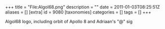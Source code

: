 +++
title = "File:Algol68.png"
description = ""
date = 2011-01-03T08:25:51Z
aliases = []
[extra]
id = 9080
[taxonomies]
categories = []
tags = []
+++

Algol68 logo, including orbit of Apollo 8 and Adriaan's "@" sig
